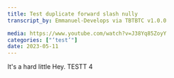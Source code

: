 ```yaml
---
title: Test duplicate forward slash nully
transcript_by: Emmanuel-Develops via TBTBTC v1.0.0

media: https://www.youtube.com/watch?v=J38Yq85ZoyY
categories: ["‘test’"]
date: 2023-05-11
---
```


 It's a hard little Hey. TESTT 4
